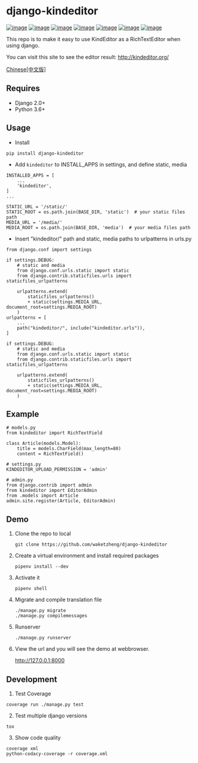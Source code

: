 # django-kindeditor

[![image](https://secure.travis-ci.org/waketzheng/django-kindeditor.svg?branch=master)](https://pypi.org/project/django-kindeditor/)
[![image](https://img.shields.io/pypi/v/django-kindeditor.svg)](https://pypi.org/project/django-kindeditor/)
[![image](https://img.shields.io/pypi/djversions/django-kindeditor.svg)](https://pypi.org/project/django-kindeditor/)
[![image](https://img.shields.io/pypi/pyversions/django-kindeditor.svg)](https://pypi.org/project/django-kineditor/)
[![image](https://img.shields.io/pypi/l/django-kindeditor.svg)](https://pypi.org/project/django-kindeditor/)
[![image](https://img.shields.io/codecov/c/github/waketzheng/django-kindeditor/master.svg)](https://codecov.io/github/waketzheng/django-kindeditor?branch=master)
[![image](https://img.shields.io/badge/code%20style-pep8-green.svg)](https://www.python.org/dev/peps/pep-0008/)


This repo is to make it easy to use KindEditor as a RichTextEditor when using django.

You can visit this site to see the editor result:
http://kindeditor.org/

[Chinese[中文版]](https://github.com/waketzheng/django-kindeditor/blob/master/zh-hans-README.md)

## Requires

  - Django 2.0+
  - Python 3.6+

## Usage

- Install

```
pip install django-kindeditor
```

- Add `kindeditor` to INSTALL_APPS in settings, and define static, media

```
INSTALLED_APPS = [
    ...
    'kindeditor',
]
...

STATIC_URL = '/static/'
STATIC_ROOT = os.path.join(BASE_DIR, 'static')  # your static files path
MEDIA_URL = '/media/'
MEDIA_ROOT = os.path.join(BASE_DIR, 'media')  # your media files path
```

- Insert "kindeditor/" path and static, media paths to urlpatterns in urls.py

```
from django.conf import settings

if settings.DEBUG:
    # static and media
    from django.conf.urls.static import static
    from django.contrib.staticfiles.urls import staticfiles_urlpatterns

    urlpatterns.extend(
        staticfiles_urlpatterns()
        + static(settings.MEDIA_URL, document_root=settings.MEDIA_ROOT)
    )
urlpatterns = [
    ...
    path("kindeditor/", include("kindeditor.urls")),
]

if settings.DEBUG:
    # static and media
    from django.conf.urls.static import static
    from django.contrib.staticfiles.urls import staticfiles_urlpatterns

    urlpatterns.extend(
        staticfiles_urlpatterns()
        + static(settings.MEDIA_URL, document_root=settings.MEDIA_ROOT)
    )
```

## Example

```
# models.py
from kindeditor import RichTextField

class Article(models.Model):
    title = models.CharField(max_length=80)
    content = RichTextField()

# settings.py
KINDEDITOR_UPLOAD_PERMISSION = 'admin'

# admin.py
from django.contrib import admin
from kindeditor import EditorAdmin
from .models import Article
admin.site.register(Article, EditorAdmin)
```

## Demo

 1. Clone the repo to local

    ```
    git clone https://github.com/waketzheng/django-kindeditor
    ```

 2. Create a virtual environment and install required packages

    ```
    pipenv install --dev
    ```

 3. Activate it

    ```
    pipenv shell
    ```

 4. Migrate and compile translation file

    ```
    ./manage.py migrate
    ./manage.py compilemessages
    ```

 5. Runserver

    ```
    ./manage.py runserver
    ```

 6. View the url and you will see the demo at webbrowser.

    http://127.0.0.1:8000

## Development

 1. Test Coverage

  ```
  coverage run ./manage.py test
  ```

 2. Test multiple django versions

  ```
  tox
  ```

 3. Show code quality

  ```
  coverage xml
  python-codacy-coverage -r coverage.xml
  ```
